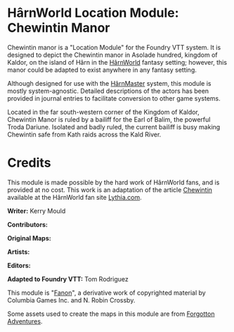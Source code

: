 # HârnWorld Location Module: Chewintin Manor

Chewintin manor is a "Location Module" for the Foundry VTT system. It is designed to depict
the Chewintin manor in Asolade hundred, kingdom of Kaldor, on the island of Hârn in the
[HârnWorld](https://columbiagames.com/harnworld/) fantasy setting; however, this manor
could be adapted to exist anywhere in any fantasy setting.

Although designed for use with the [HârnMaster](https://foundryvtt.com/packages/hm3)
system, this module is mostly system-agnostic.  Detailed descriptions of the actors
has been provided in journal entries to facilitate conversion to other game systems.

Located in the far south-western corner of the Kingdom of Kaldor, Chewintin Manor is
ruled by a bailiff for the Earl of Balim, the powerful Troda Dariune. Isolated and badly
ruled, the current bailiff is busy making Chewintin safe from Kath raids across the Kald
River.

# Credits

This module is made possible by the hard work of HârnWorld fans,
and is provided at no cost. This work is an adaptation of the article
[Chewintin](https://www.lythia.com/harnworld/settlements/chewintin/) available at the HârnWorld
fan site [Lythia.com](https://www.lythia.com/).

**Writer:** Kerry Mould

**Contributors:** 

**Original Maps:** 

**Artists:** 

**Editors:** 

**Adapted to Foundry VTT:** Tom Rodriguez

This module is "[Fanon](https://www.lythia.com/about/publishing-fan-written-material/)",
a derivative work of copyrighted material by Columbia Games Inc. and N. Robin Crossby.

Some assets used to create the maps in this module are from
[Forgotton Adventures](https://www.forgotten-adventures.net/).
